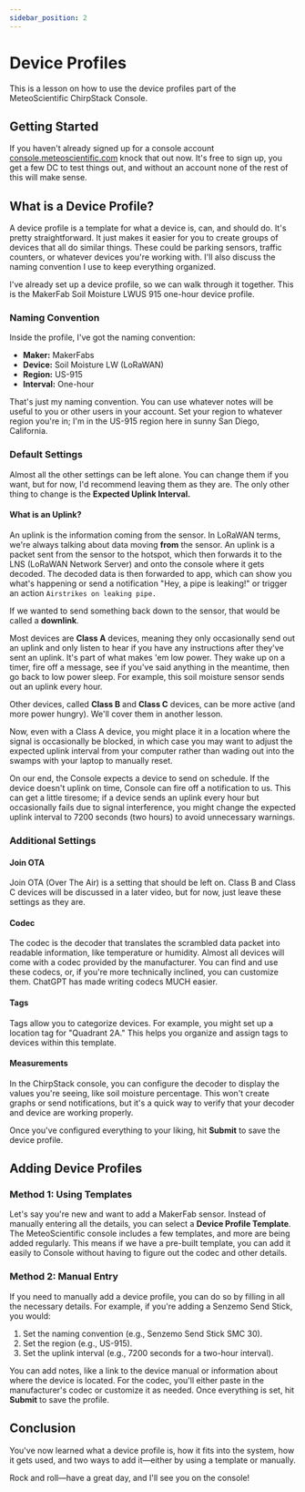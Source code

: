 ```yaml
---
sidebar_position: 2
---
```

# Device Profiles

This is a lesson on how to use the device profiles part of the MeteoScientific ChirpStack Console. 

## Getting Started

If you haven't already signed up for a console account [console.meteoscientific.com](https://console.meteoscientific.com) knock that out now.  It's free to sign up, you get a few DC to test things out, and without an account none of the rest of this will make sense.

## What is a Device Profile?

A device profile is a template for what a device is, can, and should do. It's pretty straightforward.  It just makes it easier for you to create groups of devices that all do similar things. These could be parking sensors, traffic counters, or whatever devices you're working with. I'll also discuss the naming convention I use to keep everything organized.

I've already set up a device profile, so we can walk through it together. This is the MakerFab Soil Moisture LWUS 915 one-hour device profile. 

### Naming Convention

Inside the profile, I've got the naming convention: 

- **Maker:** MakerFabs
- **Device:** Soil Moisture LW (LoRaWAN)
- **Region:** US-915
- **Interval:** One-hour

That's just my naming convention. You can use whatever notes will be useful to you or other users in your account. Set your region to whatever region you're in; I'm in the US-915 region here in sunny San Diego, California. 

### Default Settings

Almost all the other settings can be left alone. You can change them if you want, but for now, I'd recommend leaving them as they are. The only other thing to change is the **Expected Uplink Interval.**

#### What is an Uplink?

An uplink is the information coming from the sensor. In LoRaWAN terms, we're always talking about data moving **from** the sensor. An uplink is a packet sent from the sensor to the hotspot, which then forwards it to the LNS (LoRaWAN Network Server) and onto the console where it gets decoded. The decoded data is then forwarded to app, which can show you what's happening or send a notification "Hey, a pipe is leaking!" or trigger an action `Airstrikes on leaking pipe.`

If we wanted to send something back down to the sensor, that would be called a **downlink**. 

Most devices are **Class A** devices, meaning they only occasionally send out an uplink and only listen to hear if you have any instructions after they've sent an uplink.  It's part of what makes 'em low power.  They wake up on a timer, fire off a message, see if you've said anything in the meantime, then go back to low power sleep. For example, this soil moisture sensor sends out an uplink every hour.  

Other devices, called **Class B** and **Class C** devices, can be more active (and more power hungry).  We'll cover them in another lesson.  

Now, even with a Class A device, you might place it in a location where the signal is occasionally be blocked, in which case you may want to adjust the expected uplink interval from your computer rather than wading out into the swamps with your laptop to manually reset. 

On our end, the Console expects a device to send on schedule.  If the device doesn't uplink on time, Console can fire off a notification to us.  This can get a little tiresome; if a device sends an uplink every hour but occasionally fails due to signal interference, you might change the expected uplink interval to 7200 seconds (two hours) to avoid unnecessary warnings.

### Additional Settings

#### Join OTA

Join OTA (Over The Air) is a setting that should be left on. Class B and Class C devices will be discussed in a later video, but for now, just leave these settings as they are.

#### Codec

The codec is the decoder that translates the scrambled data packet into readable information, like temperature or humidity. Almost all devices will come with a codec provided by the manufacturer. You can find and use these codecs, or, if you're more technically inclined, you can customize them.  ChatGPT has made writing codecs MUCH easier.

#### Tags

Tags allow you to categorize devices. For example, you might set up a location tag for "Quadrant 2A." This helps you organize and assign tags to devices within this template.

#### Measurements

In the ChirpStack console, you can configure the decoder to display the values you're seeing, like soil moisture percentage. This won't create graphs or send notifications, but it's a quick way to verify that your decoder and device are working properly.

Once you've configured everything to your liking, hit **Submit** to save the device profile.

## Adding Device Profiles

### Method 1: Using Templates

Let's say you're new and want to add a MakerFab sensor. Instead of manually entering all the details, you can select a **Device Profile Template**. The MeteoScientific console includes a few templates, and more are being added regularly. This means if we have a pre-built template, you can add it easily to Console without having to figure out the codec and other details.

### Method 2: Manual Entry

If you need to manually add a device profile, you can do so by filling in all the necessary details. For example, if you're adding a Senzemo Send Stick, you would:

1. Set the naming convention (e.g., Senzemo Send Stick SMC 30).
2. Set the region (e.g., US-915).
3. Set the uplink interval (e.g., 7200 seconds for a two-hour interval).

You can add notes, like a link to the device manual or information about where the device is located. For the codec, you'll either paste in the manufacturer's codec or customize it as needed. Once everything is set, hit **Submit** to save the profile.

## Conclusion

You've now learned what a device profile is, how it fits into the system, how it gets used, and two ways to add it—either by using a template or manually. 

Rock and roll—have a great day, and I'll see you on the console!
